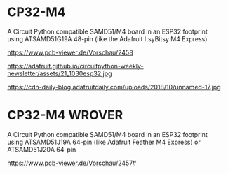 # CP32-M4
A Circuit Python compatible SAMD51/M4 board in an ESP32 footprint  
using ATSAMD51G19A 48-pin (like the Adafruit ItsyBitsy M4 Express)  
  
https://www.pcb-viewer.de/Vorschau/2458  
  
https://adafruit.github.io/circuitpython-weekly-newsletter/assets/21_1030esp32.jpg  

https://cdn-daily-blog.adafruitdaily.com/uploads/2018/10/unnamed-17.jpg


# CP32-M4 WROVER
A Circuit Python compatible SAMD51/M4 board in an ESP32 footprint  
using ATSAMD51J19A 64-pin (like Adafruit Feather M4 Express) or ATSAMD51J20A 64-pin  

https://www.pcb-viewer.de/Vorschau/2457#
